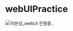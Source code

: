 # webUIPractice
![미완성_webUI](https://user-images.githubusercontent.com/49058833/147034963-cb1cfaf5-1da1-4953-9198-22ca6e796c20.png)
진행중..
